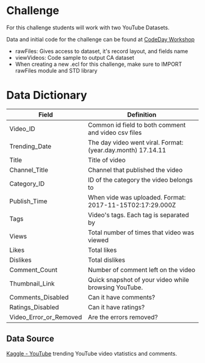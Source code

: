 # Challenge

For this challenge students will work with two YouTube Datasets.

Data and initial code for the challenge can be found at [CodeDay Workshop](https://ide.hpccsystems.com/workspaces/share/52e24f44-070c-47e8-a2f7-1748307444f1)
- rawFiles: Gives access to dataset, it's record layout, and fields name
- viewVideos: Code sample to output CA dataset 
- When creating a new .ecl for this challenge, make sure to IMPORT rawFiles module and STD library 


# Data Dictionary

|Field|Definition|
|---|---|       
Video_ID                       | Common id field to both comment and video csv files
Trending_Date                  | The day video went viral. Format: (year.day.month) 17.14.11
Title                          | Title of video
Channel_Title                  | Channel that published the video
Category_ID                    | ID of the category the video belongs to
Publish_Time                   | When vide was uploaded. Format: 2017-11-15T02:17:29.000Z
Tags                           | Video's tags. Each tag is separated by | character
Views                          | Total number of times that video was viewed
Likes                          | Total likes
Dislikes                       | Total dislikes
Comment_Count                  | Number of comment left on the video
Thumbnail_Link                 | Quick snapshot of your video while browsing YouTube.
Comments_Disabled              | Can it have comments?
Ratings_Disabled               | Can it have ratings? 
Video_Error_or_Removed         | Are the errors removed?

## Data Source

[Kaggle - YouTube](https://www.kaggle.com/datasets/datasnaek/youtube) trending YouTube video vtatistics and comments.